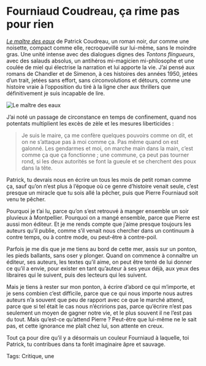 # Fourniaud Coudreau,  ça rime pas pour rien

[*Le maître des eaux*](https://www.lamanufacturedelivres.com/livres/fiche/168/coudreau-patrick-maitre-des-eaux) de Patrick Coudreau, un roman noir, dur comme une noisette, compact comme elle, recroquevillé sur lui-même, sans le moindre gras. Une unité intense avec des dialogues dignes des *Tontons flingueurs*, avec des salauds absolus, un antihéros mi-magicien mi-philosophe et une coulée de miel qui électrise la narration et lui apporte la vie. J’ai pensé aux romans de Chandler et de Simenon, à ces histoires des années 1950, jetées d’un trait, jetées sans effort, sans circonvolutions et détours, comme une histoire vraie à l’opposition du tiré à la ligne cher aux thrillers que définitivement je suis incapable de lire.<span id="more-54036"></span>

![Le maître des eaux](https://tcrouzet.comhttps://tcrouzet.com/images_tc/2020/04/9782358875929-5d9c527b5aa39.jpg)

J’ai noté un passage de circonstance en temps de confinement, quand nos potentats multiplient les excès de zèle et les mesures liberticides :

> Je suis le maire, ça me confère quelques pouvoirs comme on dit, et on ne s’attaque pas à moi comme ça. Pas même quand on est galonné. Les gendarmes et moi, on marche main dans la main, c’est comme ça que ça fonctionne ; une commune, ça peut pas tourner rond, si les deux autorités se font la gueule et se cherchent des poux dans la tête.

Patrick, tu devrais nous en écrire un tous les mois de petit roman comme ça, sauf qu’on n’est plus à l’époque où ce genre d’histoire venait seule, c’est presque un miracle que tu sois allé la pêcher, puis que Pierre Fourniaud soit venu te pêcher.

Pourquoi je t’ai lu, parce qu’on s’est retrouvé à manger ensemble un soir pluvieux à Montpellier. Pourquoi on a mangé ensemble, parce que Pierre est aussi mon éditeur. Et je me rends compte que j’aime presque toujours les auteurs qu’il publie, comme s’il venait nous chercher dans un continuum à contre temps, ou à contre mode, ou peut-être à contre-poil.

Parfois je me dis que je me tiens au bord de cette mer, assis sur un ponton, les pieds ballants, sans oser y plonger. Quand on commence à connaître un éditeur, ses auteurs, les textes qu’il aime, on peut être tenté de lui donner ce qu’il a envie, pour exister en tant qu’auteur à ses yeux déjà, aux yeux des libraires qui le suivent, puis des lecteurs qui les suivent.

Mais je tiens à rester sur mon ponton, à écrire d’abord ce qui m’importe, et je sens combien c’est difficile, parce que ce qui nous importe nous autres auteurs n’a souvent que peu de rapport avec ce que le marché attend, parce que si tel était le cas nous n’écririons pas, parce qu’écrire n’est pas seulement un moyen de gagner notre vie, et le plus souvent il ne l’est pas du tout. Mais qu’est-ce qu’attend Pierre ? Peut-être que lui-même ne le sait pas, et cette ignorance me plaît chez lui, son attente en creux.

Tout ça pour dire qu’il y a désormais un couleur Fourniaud à laquelle, toi Patrick, tu contribues dans ta forêt imaginaire âpre et sauvage.

Tags: Critique, une